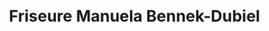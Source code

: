 ---
title: "Friseure Manuela Bennek-Dubiel"
url: /berlin/friseure-manuela-bennek-dubiel/
shop: Friseur
---